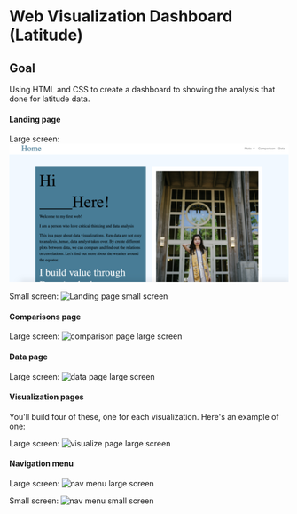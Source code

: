 # Web Visualization Dashboard (Latitude)

## Goal

Using HTML and CSS to create a dashboard to showing the analysis that done for latitude data.




#### Landing page

Large screen:
![Landing page large screen](Images/00.png)

Small screen:
![Landing page small screen](Images/landing-sm.png)


#### Comparisons page

Large screen:
![comparison page large screen](Images/comparison-lg.png)

#### Data page

Large screen:
![data page large screen](Images/data-lg.png)

#### Visualization pages

You'll build four of these, one for each visualization. Here's an example of one:

Large screen:
![visualize page large screen](Images/visualize-lg.png)

#### Navigation menu

Large screen:
![nav menu large screen](Images/nav-lg.png)

Small screen:
![nav menu small screen](Images/nav-sm.png)
